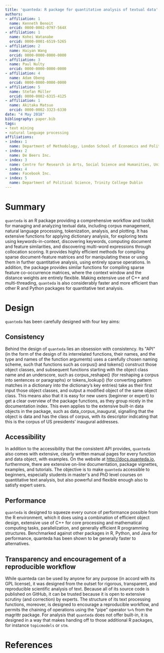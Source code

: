 ```yaml
---
title: 'quanteda: R package for quantitative analysis of textual data'
authors:
- affiliation: 1
  name: Kenneth Benoit
  orcid: 0000-0002-0797-564X
- affiliation: 1
  name: Kohei Watanabe
  orcid: 0000-0001-6519-5265
- affiliation: 2
  name: Haiyan Wang
  orcid: 0000-0000-0000-0000
- affiliation: 3
  name: Paul Nulty
  orcid: 0000-0000-0000-0000
- affiliation: 4
  name: Adam Obeng
  orcid: 0000-0000-0000-0000
- affiliation: 5
  name: Stefan Müller
  orcid: 0000-0002-6315-4125
- affiliation: 1
  name: Akitaka Matsuo
  orcid: 0000-0002-3323-6330
date: "4 May 2018"
bibliography: paper.bib
tags:
- text mining
- natural language processing
affiliations:
- index: 1
  name: Department of Methodology, London School of Economics and Political Science
- index: 2
  name: De Beers Inc.
- index: 3
  name: Centre for Research in Arts, Social Science and Humanities, University of Cambridge
- index: 4
  name: Facebook Inc.
- index: 5
  name: Department of Political Science, Trinity College Dublin
---
```


# Summary

``quanteda`` is an R package providing a comprehensive workflow and toolkit for managing and analyzing textual data, including corpus management, natural language processing, tokenization, analysis, and plotting. It has extensive functions for applying dictionary analysis, for exploring texts using keywords-in-context, discovering keywords, computing document and feature similarities, and discovering multi-word expressions through collocation scoring. It provides highly efficient methods for compiling sparse document-feature matrices and for manipulating these or using them in further quantitative analysis, using entirely sparse operations. In addition, the package provides similar functions for compiling sparse feature co-occurrence matrices, where the context window and the distance weights are entirely flexible. Making extensive use of C++ and multi-threading, ``quanteda`` is also considerably faster and more efficient than other R and Python packages for quantitative text analysis.

# Design

``quanteda`` has been carefully designed with four key aims:


## Consistency

Behind the design of ``quanteda`` lies an obsession with consistency. Its "API" (in the form of the design of its interrelated functions, their names, and the type and names of the function arguments) uses a carefully chosen naming scheme, such that functions such as corpus() and tokens() construct those object classes, and subsequent functions starting with the object class name and an underscore, such as corpus_reshape() (for reshaping a corpus into sentences or paragraphs) or tokens_lookup() (for converting pattern matches in a dictionary into the dictionary’s key entries) take as their first input those object classes, and output a modified object of the same object class. This means also that it is easy for new users (beginner or expert) to get a clear overview of the package functions, as they group nicely in the documentation index. This even applies to the extensive built-in data objects in the package, such as data_corpus_inaugural, signalling that the object is data and has the class of corpus, with its descriptor indicating that this is the corpus of US presidents’ inaugural addresses.


## Accessibility

In addition to the accessibility that the consistent API provides, ``quanteda`` also comes with extensive, clearly written manual pages for every function and data object, with examples. On the website at http://docs.quanteda.io, furthermore, there are extensive on-line documentation, package vignettes, examples, and tutorials. The objective is to make ``quanteda`` accessible to beginners, especially students in master's and PhD level courses on quantitative text analysis, but also powerful and flexible enough also to satisfy expert users.


## Performance

``quanteda`` is designed to squeeze every ounce of performance possible from the R environment, which it does using a combination of efficient object design, extensive use of C++ for core processing and mathematical computing tasks, parallelization, and generally efficient R programming structures. Benchmarked against other packages in R, Python, and Java for performance, quanteda has been shown to be generally faster to alternatives. 

## Transparency and encouragement of a reproducible workflow

While quanteda can be used by anyone for any purpose (in accord with its GPL license), it was designed from the outset for rigorous, transparent, and reproducible scientific analysis of text. Because all of its source code is published on GitHub, it can be trusted because it is open to extensive scrutiny (and correction) by experts. The structure of its text processing functions, moreover, is designed to encourage a reproducible workflow, and permits the chaining of operations using the "pipe" operator ``%>%`` from the magrittr package. For analysis that ``quanteda`` does not offer built-in, it is designed in a way that makes handing off to those additional R packages, for instance ``topicmodels`` or ``stm``.


# References
